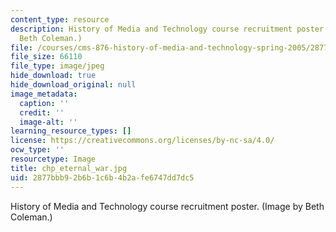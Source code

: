 ```yaml
---
content_type: resource
description: History of Media and Technology course recruitment poster. (Image by
  Beth Coleman.)
file: /courses/cms-876-history-of-media-and-technology-spring-2005/2877bbb92b6b1c6b4b2afe6747dd7dc5_chp_eternal_war.jpg
file_size: 66110
file_type: image/jpeg
hide_download: true
hide_download_original: null
image_metadata:
  caption: ''
  credit: ''
  image-alt: ''
learning_resource_types: []
license: https://creativecommons.org/licenses/by-nc-sa/4.0/
ocw_type: ''
resourcetype: Image
title: chp_eternal_war.jpg
uid: 2877bbb9-2b6b-1c6b-4b2a-fe6747dd7dc5
---
```

History of Media and Technology course recruitment poster. (Image by Beth Coleman.)